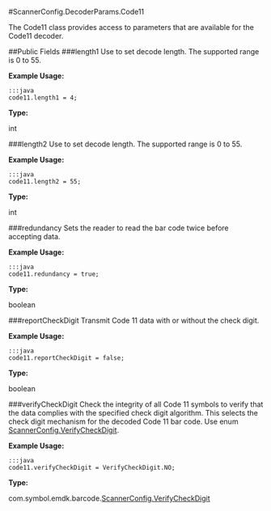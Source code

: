 #ScannerConfig.DecoderParams.Code11

The Code11 class provides access to parameters that are available for the Code11 decoder.

##Public Fields
###length1
Use to set decode length. The supported range is 0 to 55. 

**Example Usage:**

    :::java
    code11.length1 = 4;

**Type:**

int

###length2
Use to set decode length. The supported range is 0 to 55. 

**Example Usage:**

    :::java
    code11.length2 = 55;

**Type:**

int

###redundancy
Sets the reader to read the bar code twice before accepting data.

**Example Usage:**

    :::java
    code11.redundancy = true;

**Type:**

boolean

###reportCheckDigit
Transmit Code 11 data with or without the check digit.

**Example Usage:**

    :::java
    code11.reportCheckDigit = false; 

**Type:**

boolean

###verifyCheckDigit
Check the integrity of all Code 11 symbols to verify that the data complies with the specified check digit algorithm. This selects the check digit mechanism for the decoded Code 11 bar code. Use enum [ScannerConfig.VerifyCheckDigit](ScannerConfig#ScannerConfig.VerifyCheckDigit).

**Example Usage:**

    :::java
    code11.verifyCheckDigit = VerifyCheckDigit.NO;

**Type:**

com.symbol.emdk.barcode.[ScannerConfig.VerifyCheckDigit](ScannerConfig#ScannerConfig.VerifyCheckDigit)
